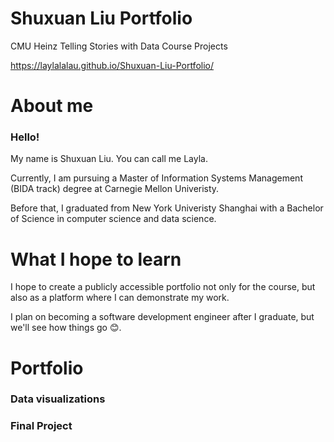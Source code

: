# Shuxuan Liu Portfolio
CMU Heinz Telling Stories with Data Course Projects

https://laylalalau.github.io/Shuxuan-Liu-Portfolio/

# About me
### Hello!
My name is Shuxuan Liu. You can call me Layla.

Currently, I am pursuing a Master of Information Systems Management (BIDA track) degree at Carnegie Mellon Univeristy.

Before that, I graduated from New York Univeristy Shanghai with a Bachelor of Science in computer science and data science.

# What I hope to learn
I hope to create a publicly accessible portfolio not only for the course, but also as a platform where I can demonstrate my work.

I plan on becoming a software development engineer after I graduate, but we'll see how things go 😊.

# Portfolio

### Data visualizations 

### Final Project
